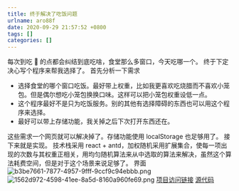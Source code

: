 ```yaml
---
title: 终于解决了吃饭问题
urlname: aro88f
date: 2020-09-29 21:57:52 +0800
tags: []
categories: []
---
```


每次到吃 🍚 的点都会纠结到底吃啥，食堂那么多窗口，今天吃哪一个。
终于下定决心写个程序来帮我选择了。
首先分析一下需求

- 选择食堂的哪个窗口吃饭。最好带上权重，比如我更喜欢吃烧腊而不喜欢小笼包。但是偶尔想吃小笼包换换口味。这样可以把小笼包权重设低一点。
- 这个程序最好不是只为吃饭服务。别的其他有选择障碍的东西也可以用这个程序来选择。
- 最好可以带上存储功能，我关掉之后下次打开东西还在。

这些需求一个网页就可以解决掉了。存储功能使用 localStorage 也足够用了。
接下来就是实现。
技术栈采用 react + antd，加权随机采用扩展集合，使每一项出现的次数与其权重正相关，用均匀随机算法来从中选取的算法来解决，虽然这个算法耗费空间，但是对于这个场景来说足够了。
界面
![b3be7661-7877-4957-9fff-9ccf9c94ebbb.png](/images/b3be7661-7877-4957-9fff-9ccf9c94ebbb.png)
![1562d972-4598-41ee-8a5d-8160a960fe69.png](/images/1562d972-4598-41ee-8a5d-8160a960fe69.png)
[项目访问链接](https://select.lmikoto.com/)
[源代码](https://github.com/lmikoto/select)
